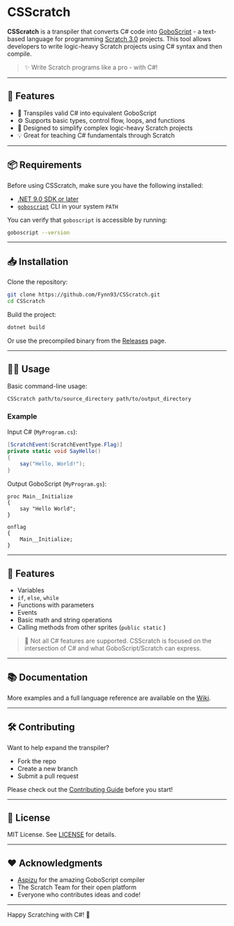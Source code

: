 # CSScratch

**CSScratch** is a transpiler that converts C# code into [GoboScript](https://github.com/aspizu/goboscript) - a text-based language for programming [Scratch 3.0](https://scratch.mit.edu) projects. This tool allows developers to write logic-heavy Scratch projects using C# syntax and then compile.

> ✨ Write Scratch programs like a pro - with C#!

---

## 🚀 Features
- 🔄 Transpiles valid C# into equivalent GoboScript
- ⚙️ Supports basic types, control flow, loops, and functions
- 🧪 Designed to simplify complex logic-heavy Scratch projects
- 💡 Great for teaching C# fundamentals through Scratch

---

## 📦 Requirements

Before using CSScratch, make sure you have the following installed:

- [.NET 9.0 SDK or later](https://dotnet.microsoft.com/download)
- [`goboscript`](https://github.com/aspizu/goboscript) CLI in your system `PATH`

You can verify that `goboscript` is accessible by running:

```bash
goboscript --version
```

---

## 📥 Installation
Clone the repository:

```bash
git clone https://github.com/Fynn93/CSScratch.git
cd CSScratch
```

Build the project:

```bash
dotnet build
```

Or use the precompiled binary from the [Releases](https://github.com/yourusername/csscratch/releases) page.

---

## 🧑‍💻 Usage
Basic command-line usage:

```bash
CSScratch path/to/source_directory path/to/output_directory
```

### Example
Input C# (`MyProgram.cs`):

```csharp
[ScratchEvent(ScratchEventType.Flag)]
private static void SayHello()
{
    say("Hello, World!");
}
```

Output GoboScript (`MyProgram.gs`):

```gobo
proc Main__Initialize  
{
    say "Hello World";
}

onflag
{
    Main__Initialize;
}
```

---

## 🧩 Features
- Variables
- `if`, `else`, `while`
- Functions with parameters
- Events
- Basic math and string operations
- Calling methods from other sprites (`public static` )

> 📌 Not all C# features are supported. CSScratch is focused on the intersection of C# and what GoboScript/Scratch can express.

---

## 📚 Documentation
More examples and a full language reference are available on the [Wiki](https://github.com/Fynn93/CSScratch/wiki).

---

## 🛠️ Contributing
Want to help expand the transpiler?

- Fork the repo
- Create a new branch
- Submit a pull request

Please check out the [Contributing Guide](CONTRIBUTING.md) before you start!

---

## 📄 License
MIT License. See [LICENSE](LICENSE) for details.

---

## ❤️ Acknowledgments
- [Aspizu](https://github.com/aspizu) for the amazing GoboScript compiler
- The Scratch Team for their open platform
- Everyone who contributes ideas and code!

---

Happy Scratching with C#! 🧃
